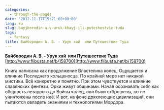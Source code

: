 ```yaml
---
categories:
  - through-the-pages
date: '2012-11-17T15:21:00+00:00'
lang: ru
slug: bayjborodin-a-v-uruk-khayj-ili-puteshestvie-tuda
tags:
  - fantasy
title: Байбородин А. В. - Урук хай  или Путешествие Туда
---
```



**Байбородин А. В. - Урук хай  или Путешествие Туда**  
[http://www.flibusta.net/b/158700](http://www.flibusta.net/b/158700)  

Книга написана как продолжение Властелина колец. Ощущается и влияние Последнего кольценосца. По крайней мере нет никакой мистики. Всё конкретно и понятно. При этом чувствуется и влияние славянских фентези. Орки живут общинами. Начав осознавать себя как общность незадолго до Войны колец, они были отброшены, но не уничтожены после неё. И вот, на фоне дряхлеющих цивилизаций, они пытаются овладеть знаниями и технологиями Мордора.